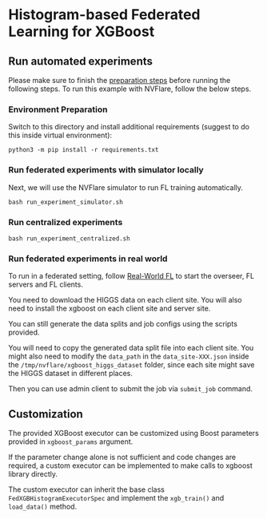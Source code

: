 # Histogram-based Federated Learning for XGBoost   

## Run automated experiments
Please make sure to finish the [preparation steps](../README.md) before running the following steps.
To run this example with NVFlare, follow the below steps.

### Environment Preparation

Switch to this directory and install additional requirements (suggest to do this inside virtual environment):
```
python3 -m pip install -r requirements.txt
```

### Run federated experiments with simulator locally
Next, we will use the NVFlare simulator to run FL training automatically.
```
bash run_experiment_simulator.sh
```

### Run centralized experiments
```
bash run_experiment_centralized.sh
```

### Run federated experiments in real world

To run in a federated setting, follow [Real-World FL](https://nvflare.readthedocs.io/en/main/real_world_fl.html) to
start the overseer, FL servers and FL clients.

You need to download the HIGGS data on each client site.
You will also need to install the xgboost on each client site and server site.

You can still generate the data splits and job configs using the scripts provided.

You will need to copy the generated data split file into each client site.
You might also need to modify the `data_path` in the `data_site-XXX.json`
inside the `/tmp/nvflare/xgboost_higgs_dataset` folder,
since each site might save the HIGGS dataset in different places.

Then you can use admin client to submit the job via `submit_job` command.

## Customization

The provided XGBoost executor can be customized using Boost parameters
provided in `xgboost_params` argument.

If the parameter change alone is not sufficient and code changes are required,
a custom executor can be implemented to make calls to xgboost library directly.

The custom executor can inherit the base class `FedXGBHistogramExecutorSpec` and
implement the `xgb_train()` and `load_data()` method.
